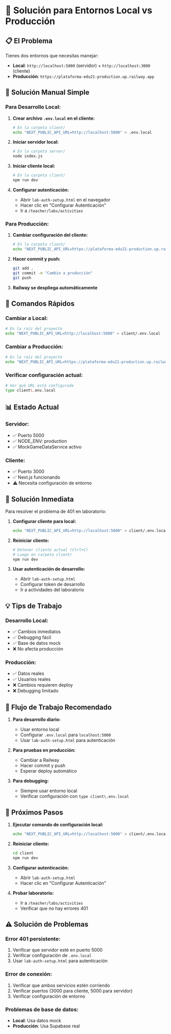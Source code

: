 # 🚀 Solución para Entornos Local vs Producción

## 📋 **El Problema**
Tienes dos entornos que necesitas manejar:
- **Local**: `http://localhost:5000` (servidor) + `http://localhost:3000` (cliente)
- **Producción**: `https://plataforma-edu21-production.up.railway.app`

## 🔧 **Solución Manual Simple**

### **Para Desarrollo Local:**

1. **Crear archivo `.env.local` en el cliente:**
   ```bash
   # En la carpeta client/
   echo "NEXT_PUBLIC_API_URL=http://localhost:5000" > .env.local
   ```

2. **Iniciar servidor local:**
   ```bash
   # En la carpeta server/
   node index.js
   ```

3. **Iniciar cliente local:**
   ```bash
   # En la carpeta client/
   npm run dev
   ```

4. **Configurar autenticación:**
   - Abrir `lab-auth-setup.html` en el navegador
   - Hacer clic en "Configurar Autenticación"
   - Ir a `/teacher/labs/activities`

### **Para Producción:**

1. **Cambiar configuración del cliente:**
   ```bash
   # En la carpeta client/
   echo "NEXT_PUBLIC_API_URL=https://plataforma-edu21-production.up.railway.app" > .env.local
   ```

2. **Hacer commit y push:**
   ```bash
   git add .
   git commit -m "Cambio a producción"
   git push
   ```

3. **Railway se despliega automáticamente**

## 🎯 **Comandos Rápidos**

### **Cambiar a Local:**
```bash
# En la raíz del proyecto
echo "NEXT_PUBLIC_API_URL=http://localhost:5000" > client/.env.local
```

### **Cambiar a Producción:**
```bash
# En la raíz del proyecto
echo "NEXT_PUBLIC_API_URL=https://plataforma-edu21-production.up.railway.app" > client/.env.local
```

### **Verificar configuración actual:**
```bash
# Ver qué URL está configurada
type client\.env.local
```

## 📊 **Estado Actual**

### **Servidor:**
- ✅ Puerto 5000
- ✅ NODE_ENV: production
- ✅ MockGameDataService activo

### **Cliente:**
- ✅ Puerto 3000
- ✅ Next.js funcionando
- ⚠️ Necesita configuración de entorno

## 🚨 **Solución Inmediata**

Para resolver el problema de 401 en laboratorio:

1. **Configurar cliente para local:**
   ```bash
   echo "NEXT_PUBLIC_API_URL=http://localhost:5000" > client/.env.local
   ```

2. **Reiniciar cliente:**
   ```bash
   # Detener cliente actual (Ctrl+C)
   # Luego en carpeta client/
   npm run dev
   ```

3. **Usar autenticación de desarrollo:**
   - Abrir `lab-auth-setup.html`
   - Configurar token de desarrollo
   - Ir a actividades del laboratorio

## 💡 **Tips de Trabajo**

### **Desarrollo Local:**
- ✅ Cambios inmediatos
- ✅ Debugging fácil
- ✅ Base de datos mock
- ❌ No afecta producción

### **Producción:**
- ✅ Datos reales
- ✅ Usuarios reales
- ❌ Cambios requieren deploy
- ❌ Debugging limitado

## 🔄 **Flujo de Trabajo Recomendado**

1. **Para desarrollo diario:**
   - Usar entorno local
   - Configurar `.env.local` para `localhost:5000`
   - Usar `lab-auth-setup.html` para autenticación

2. **Para pruebas en producción:**
   - Cambiar a Railway
   - Hacer commit y push
   - Esperar deploy automático

3. **Para debugging:**
   - Siempre usar entorno local
   - Verificar configuración con `type client\.env.local`

## 🎯 **Próximos Pasos**

1. **Ejecutar comando de configuración local:**
   ```bash
   echo "NEXT_PUBLIC_API_URL=http://localhost:5000" > client/.env.local
   ```

2. **Reiniciar cliente:**
   ```bash
   cd client
   npm run dev
   ```

3. **Configurar autenticación:**
   - Abrir `lab-auth-setup.html`
   - Hacer clic en "Configurar Autenticación"

4. **Probar laboratorio:**
   - Ir a `/teacher/labs/activities`
   - Verificar que no hay errores 401

## ⚠️ **Solución de Problemas**

### **Error 401 persistente:**
1. Verificar que servidor esté en puerto 5000
2. Verificar configuración de `.env.local`
3. Usar `lab-auth-setup.html` para autenticación

### **Error de conexión:**
1. Verificar que ambos servicios estén corriendo
2. Verificar puertos (3000 para cliente, 5000 para servidor)
3. Verificar configuración de entorno

### **Problemas de base de datos:**
- **Local**: Usa datos mock
- **Producción**: Usa Supabase real 